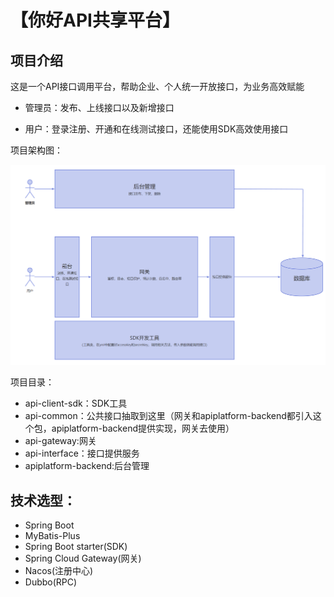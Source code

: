 # 【你好API共享平台】

## 项目介绍
这是一个API接口调用平台，帮助企业、个人统一开放接口，为业务高效赋能

* 管理员：发布、上线接口以及新增接口

* 用户：登录注册、开通和在线测试接口，还能使用SDK高效使用接口

项目架构图：

![architecture.png](architecture.png)

项目目录：

* api-client-sdk：SDK工具
* api-common：公共接口抽取到这里（网关和apiplatform-backend都引入这个包，apiplatform-backend提供实现，网关去使用）
* api-gateway:网关
* api-interface：接口提供服务
* apiplatform-backend:后台管理

## 技术选型：
* Spring Boot
* MyBatis-Plus
* Spring Boot starter(SDK)
* Spring Cloud Gateway(网关)
* Nacos(注册中心)
* Dubbo(RPC)